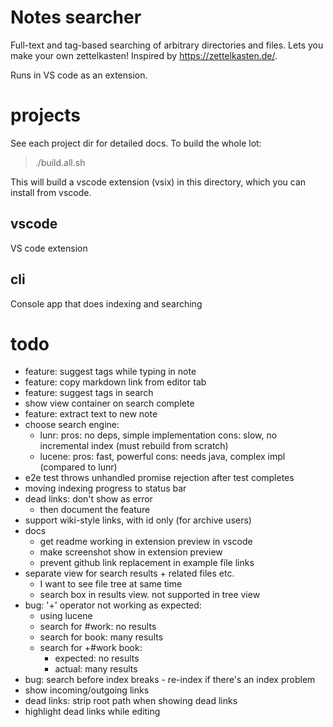 # Notes searcher

Full-text and tag-based searching of arbitrary directories and files.
Lets you make your own zettelkasten! Inspired by https://zettelkasten.de/.

Runs in VS code as an extension.


# projects

See each project dir for detailed docs. To build the whole lot:

> ./build.all.sh

This will build a vscode extension (vsix) in this directory, which
you can install from vscode.

## vscode

VS code extension

## cli

Console app that does indexing and searching


# todo
- feature: suggest tags while typing in note
- feature: copy markdown link from editor tab
- feature: suggest tags in search
- show view container on search complete
- feature: extract text to new note
- choose search engine:
    - lunr:   pros: no deps, simple implementation
              cons: slow, no incremental index (must rebuild from scratch)
    - lucene: pros: fast, powerful
              cons: needs java, complex impl (compared to lunr)
- e2e test throws unhandled promise rejection after test completes
- moving indexing progress to status bar
- dead links: don't show as error
    - then document the feature
- support wiki-style links, with id only (for archive users)
- docs
    - get readme working in extension preview in vscode
    - make screenshot show in extension preview
    - prevent github link replacement in example file links
- separate view for search results + related files etc.
    - I want to see file tree at same time
    - search box in results view. not supported in tree view
- bug: '+' operator not working as expected:
    - using lucene
    - search for #work: no results
    - search for book: many results
    - search for +#work book:
        - expected: no results
        - actual:   many results
- bug: search before index breaks - re-index if there's an index problem
- show incoming/outgoing links
- dead links: strip root path when showing dead links
- highlight dead links while editing
